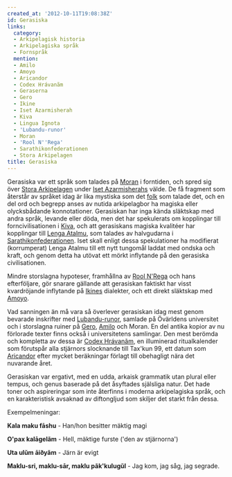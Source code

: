 ```yaml
---
created_at: '2012-10-11T19:08:38Z'
id: Gerasiska
links:
  category:
  - Arkipelagisk historia
  - Arkipelagiska språk
  - Fornspråk
  mention:
  - Amilo
  - Amoyo
  - Aricandor
  - Codex Hrávanãm
  - Geraserna
  - Gero
  - Ikine
  - Iset Azarmisherah
  - Kiva
  - Lingua Ignota
  - 'Lubandu-runor'
  - Moran
  - 'Rool N''Rega'
  - Sarathikonfederationen
  - Stora Arkipelagen
title: Gerasiska
---
```


Gerasiska var ett språk som talades på [Moran] i forntiden, och spred sig över [Stora Arkipelagen]
under [Iset Azarmisherahs] välde. De få fragment som återstår av språket idag är lika mystiska som
det [folk] som talade det, och en del ord och begrepp anses av nutida arkipelagbor ha magiska eller
olycksbådande konnotationer. Gerasiskan har inga kända släktskap med andra språk, levande eller
döda, men det har spekulerats om kopplingar till forncivilisationen i [Kiva], och att gerasiskans
magiska kvalitéer har kopplingar till [Lenga Atalmu], som talades av halvgudarna i
[Sarathikonfederationen]. Iset skall enligt dessa spekulationer ha modifierat (korrumperat) Lenga
Atalmu till ett nytt tungomål laddat med ondska och kraft, och genom detta ha utövat ett mörkt
inflytande på den gerasiska civilisationen.

Mindre storslagna hypoteser, framhållna av [Rool N'Rega] och hans efterföljare, gör snarare gällande
att gerasiskan faktiskt har visst kvardröjande inflytande på [Ikines] dialekter, och ett direkt
släktskap med [Amoyo].

Vad sanningen än må vara så överlever gerasiskan idag mest genom bevarade inskrifter med
[Lubandu-runor], samlade på Övärldens universitet och i storslagna ruiner på [Gero], [Amilo] och
Moran. En del antika kopior av nu förlorade texter finns också i universitetens samlingar. Den mest
berömda och kompletta av dessa är [Codex Hrávanãm], en illuminerad ritualkalender som förutspår alla
stjärnors slocknande till Tax'kun 99, ett datum som [Aricandor] efter mycket beräkningar förlagt
till obehagligt nära det nuvarande året.

Gerasiskan var ergativt, med en udda, arkaisk grammatik utan plural eller tempus, och genus baserade
på det åsyftades själsliga natur. Det hade toner och aspireringar som inte återfinns i moderna
arkipelagiska språk, och en karakteristisk avsaknad av diftongljud som skiljer det starkt från
dessa.

Exempelmeningar:

**Kala maku fāshu** - Han/hon besitter mäktig magi

**O'pax kalāgelãm** - Hell, mäktige furste ('den av stjärnorna')

**Uta ulŭm āiðyãm** - Järn är evigt

**Maklu-sri, maklu-sār, maklu pãk'kulugŭl** - Jag kom, jag såg, jag segrade.

  [Moran]: Moran
  [Stora Arkipelagen]: Stora_Arkipelagen
  [Iset Azarmisherahs]: Iset_Azarmisherah
  [folk]: Geraserna
  [Kiva]: Kiva
  [Lenga Atalmu]: Lingua_Ignota
  [Sarathikonfederationen]: Sarathikonfederationen
  [Rool N'Rega]: Rool_NRega
  [Ikines]: Ikine
  [Amoyo]: Amoyo
  [Lubandu-runor]: Lubandu-runor
  [Gero]: Gero
  [Amilo]: Amilo
  [Codex Hrávanãm]: Codex_Hrávanãm
  [Aricandor]: Aricandor